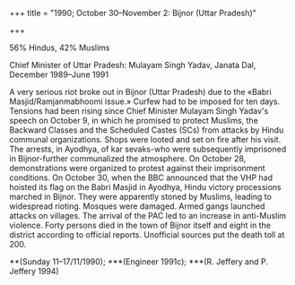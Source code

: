 +++
title = "1990; October 30–November 2: Bijnor (Uttar Pradesh)"

+++


56% Hindus, 42% Muslims

Chief Minister of Uttar Pradesh: Mulayam Singh Yadav, Janata Dal, December 1989–June 1991

A very serious riot broke out in Bijnor (Uttar Pradesh) due to the «Babri Masjid/Ramjanmabhoomi issue.» Curfew had to be imposed for ten days. Tensions had been rising since Chief Minister Mulayam Singh Yadav's speech on October 9, in which he promised to protect Muslims, the Backward Classes and the Scheduled Castes (SCs) from attacks by Hindu communal organizations. Shops were looted and set on fire after his visit. The arrests, in Ayodhya, of kar sevaks-who were subsequently imprisoned in Bijnor-further communalized the atmosphere. On October 28, demonstrations were organized to protest against their imprisonment conditions. On October 30, when the BBC announced that the VHP had hoisted its flag on the Babri Masjid in Ayodhya, Hindu victory processions marched in Bijnor. They were apparently stoned by Muslims, leading to widespread rioting. Mosques were damaged. Armed gangs launched attacks on villages. The arrival of the PAC led to an increase in anti-Muslim violence. Forty persons died in the town of Bijnor itself and eight in the district according to official reports. Unofficial sources put the death toll at 200.

**(Sunday 11–17/11/1990); ***(Engineer 1991c); ***(R. Jeffery and P. Jeffery 1994)
